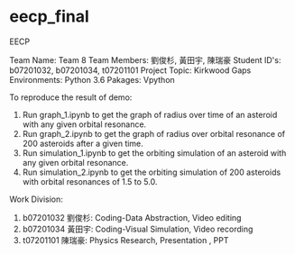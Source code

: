 # eecp_final
EECP 

Team Name: Team 8
Team Members: 劉俊杉, 黃田宇, 陳瑞豪
Student ID's: b07201032, b07201034, t07201101
Project Topic: Kirkwood Gaps
Environments: Python 3.6
Pakages: Vpython

To reproduce the result of demo:
1. Run graph_1.ipynb to get the graph of radius over time of an asteroid with any given orbital resonance.
2. Run graph_2.ipynb to get the graph of radius over orbital resonance of 200 asteroids after a given time.
3. Run simulation_1.ipynb to get the orbiting simulation of an asteroid with any given orbital resonance.
4. Run simulation_2.ipynb to get the orbiting simulation of 200 asteroids with orbital resonances of 1.5 to 5.0.

Work Division:
1. b07201032 劉俊杉: Coding-Data Abstraction, Video editing
2. b07201034 黃田宇: Coding-Visual Simulation, Video recording
3. t07201101 陳瑞豪: Physics Research, Presentation , PPT 
